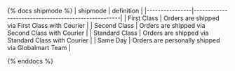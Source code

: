 
{% docs shipmode %}
| shipmode       | definition                                         |
|----------------|----------------------------------------------------|
| First Class    | Orders are shipped via First Class with Courier    |
| Second Class   | Orders are shipped via Second Class with Courier   |
| Standard Class | Orders are shipped via Standard Class with Courier |
| Same Day       | Orders are personally shipped via Globalmart Team  |

{% enddocs %}